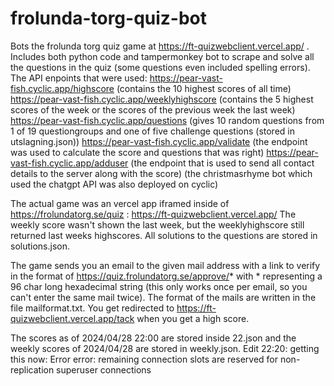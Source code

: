 # frolunda-torg-quiz-bot
Bots the frolunda torg quiz game at https://ft-quizwebclient.vercel.app/ . 
Includes both python code and tampermonkey bot to scrape and solve all the questions in the quiz (some questions even included spelling errors). 
The API enpoints that were used: 
https://pear-vast-fish.cyclic.app/highscore (contains the 10 highest scores of all time)
https://pear-vast-fish.cyclic.app/weeklyhighscore (contains the 5 highest scores of the week or the scores of the previous week the last week)
https://pear-vast-fish.cyclic.app/questions (gives 10 random questions from 1 of 19 questiongroups and one of five challenge questions (stored in utslagning.json))
https://pear-vast-fish.cyclic.app/validate (the endpoint was used to calculate the score and questions that was right)
https://pear-vast-fish.cyclic.app/adduser (the endpoint that is used to send all contact details to the server along with the score)
(the christmasrhyme bot which used the chatgpt API was also deployed on cyclic)

The actual game was an vercel app iframed inside of https://frolundatorg.se/quiz : https://ft-quizwebclient.vercel.app/ 
The weekly score wasn't shown the last week, but the weeklyhighscore still returned last weeks highscores. All solutions to the questions are stored in solutions.json. 

The game sends you an email to the given mail address with a link to verify in the format of https://quiz.frolundatorg.se/approve/* with * representing a 96 char long hexadecimal string (this only works once per email, so you can't enter the same mail twice). The format of the mails are written in the file mailformat.txt. You get redirected to https://ft-quizwebclient.vercel.app/tack when you get a high score. 

The scores as of 2024/04/28 22:00 are stored inside 22.json and the weekly scores of 2024/04/28 are stored in weekly.json. 
Edit 22:20: getting this now: Error error: remaining connection slots are reserved for non-replication superuser connections

